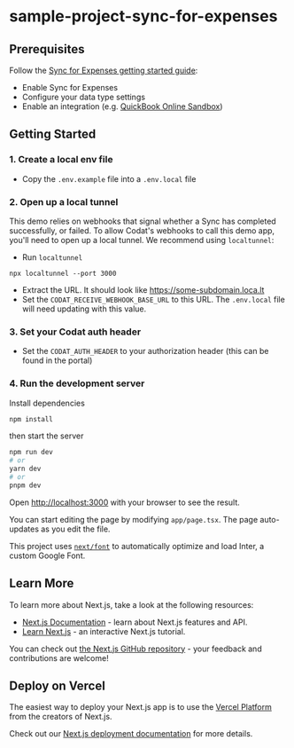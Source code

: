 # sample-project-sync-for-expenses

## Prerequisites

Follow the [Sync for Expenses getting started guide](https://docs.codat.io/sync-for-expenses/gettingstarted):

- Enable Sync for Expenses
- Configure your data type settings
- Enable an integration (e.g. [QuickBook Online Sandbox](https://docs.codat.io/integrations/accounting/quickbooksonline/accounting-quickbooksonline-new-setup#create-a-quickbooks-online-app-configured-for-sandbox))

## Getting Started

### 1. Create a local env file

- Copy the `.env.example` file into a `.env.local` file

### 2. Open up a local tunnel

This demo relies on webhooks that signal whether a Sync has completed successfully, or failed. To allow Codat's webhooks to call this demo app, you'll need to open up a local tunnel. We recommend using `localtunnel`:

- Run `localtunnel`

```
npx localtunnel --port 3000
```

- Extract the URL. It should look like https://some-subdomain.loca.lt
- Set the `CODAT_RECEIVE_WEBHOOK_BASE_URL` to this URL. The `.env.local` file will need updating with this value.

### 3. Set your Codat auth header

- Set the `CODAT_AUTH_HEADER` to your authorization header (this can be found in the portal)

### 4. Run the development server

Install dependencies

```bash
npm install
```

then start the server

```bash
npm run dev
# or
yarn dev
# or
pnpm dev
```

Open [http://localhost:3000](http://localhost:3000) with your browser to see the result.

You can start editing the page by modifying `app/page.tsx`. The page auto-updates as you edit the file.

This project uses [`next/font`](https://nextjs.org/docs/basic-features/font-optimization) to automatically optimize and load Inter, a custom Google Font.

## Learn More

To learn more about Next.js, take a look at the following resources:

- [Next.js Documentation](https://nextjs.org/docs) - learn about Next.js features and API.
- [Learn Next.js](https://nextjs.org/learn) - an interactive Next.js tutorial.

You can check out [the Next.js GitHub repository](https://github.com/vercel/next.js/) - your feedback and contributions are welcome!

## Deploy on Vercel

The easiest way to deploy your Next.js app is to use the [Vercel Platform](https://vercel.com/new?utm_medium=default-template&filter=next.js&utm_source=create-next-app&utm_campaign=create-next-app-readme) from the creators of Next.js.

Check out our [Next.js deployment documentation](https://nextjs.org/docs/deployment) for more details.

